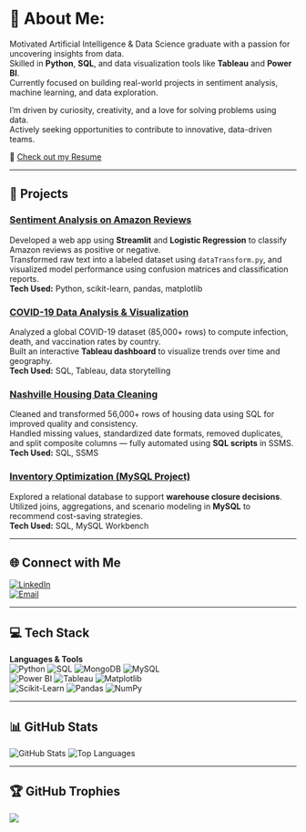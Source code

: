# 💫 About Me:
Motivated Artificial Intelligence & Data Science graduate with a passion for uncovering insights from data.  
Skilled in **Python**, **SQL**, and data visualization tools like **Tableau** and **Power BI**.  
Currently focused on building real-world projects in sentiment analysis, machine learning, and data exploration.

I’m driven by curiosity, creativity, and a love for solving problems using data.  
Actively seeking opportunities to contribute to innovative, data-driven teams.

📄 [Check out my Resume](https://flowcv.com/resume/9pllgd6dl4qo)

---

## 🚀 Projects

### [Sentiment Analysis on Amazon Reviews](https://github.com/NIKITA-1805/sentiment-analysis)  
Developed a web app using **Streamlit** and **Logistic Regression** to classify Amazon reviews as positive or negative.  
Transformed raw text into a labeled dataset using `dataTransform.py`, and visualized model performance using confusion matrices and classification reports.  
**Tech Used:** Python, scikit-learn, pandas, matplotlib

### [COVID-19 Data Analysis & Visualization](https://github.com/NIKITA-1805/DataAnalysisProject)  
Analyzed a global COVID-19 dataset (85,000+ rows) to compute infection, death, and vaccination rates by country.  
Built an interactive **Tableau dashboard** to visualize trends over time and geography.  
**Tech Used:** SQL, Tableau, data storytelling

### [Nashville Housing Data Cleaning](https://github.com/NIKITA-1805/Nashville-Housing-Data-Cleaning)  
Cleaned and transformed 56,000+ rows of housing data using SQL for improved quality and consistency.  
Handled missing values, standardized date formats, removed duplicates, and split composite columns — fully automated using **SQL scripts** in SSMS.  
**Tech Used:** SQL, SSMS

### [Inventory Optimization (MySQL Project)](https://github.com/NIKITA-1805/mint-classics-inventory-analysis)  
Explored a relational database to support **warehouse closure decisions**.  
Utilized joins, aggregations, and scenario modeling in **MySQL** to recommend cost-saving strategies.  
**Tech Used:** SQL, MySQL Workbench

---

## 🌐 Connect with Me

[![LinkedIn](https://img.shields.io/badge/LinkedIn-%230077B5.svg?logo=linkedin&logoColor=white)](https://www.linkedin.com/in/nikita-jadhao-40450b286/)  
[![Email](https://img.shields.io/badge/Email-D14836?logo=gmail&logoColor=white)](mailto:nikkij1805@gmail.com)

---

## 💻 Tech Stack

**Languages & Tools**  
![Python](https://img.shields.io/badge/python-3670A0?style=for-the-badge&logo=python&logoColor=ffdd54)  ![SQL](https://img.shields.io/badge/sql-%2307405e.svg?style=for-the-badge&logo=sqlite&logoColor=white)  ![MongoDB](https://img.shields.io/badge/MongoDB-%234ea94b.svg?style=for-the-badge&logo=mongodb&logoColor=white)  ![MySQL](https://img.shields.io/badge/mysql-4479A1.svg?style=for-the-badge&logo=mysql&logoColor=white)  
![Power BI](https://img.shields.io/badge/powerbi-F2C811?style=for-the-badge&logo=powerbi&logoColor=black)   ![Tableau](https://img.shields.io/badge/tableau-E97627?style=for-the-badge&logo=tableau&logoColor=white) 
![Matplotlib](https://img.shields.io/badge/Matplotlib-%23ffffff.svg?style=for-the-badge&logo=Matplotlib&logoColor=black)  
![Scikit-Learn](https://img.shields.io/badge/scikit--learn-%23F7931E.svg?style=for-the-badge&logo=scikit-learn&logoColor=white)  ![Pandas](https://img.shields.io/badge/pandas-%23150458.svg?style=for-the-badge&logo=pandas&logoColor=white)  ![NumPy](https://img.shields.io/badge/numpy-%23013243.svg?style=for-the-badge&logo=numpy&logoColor=white)  

---

## 📊 GitHub Stats

![GitHub Stats](https://github-readme-stats.vercel.app/api?username=NIKITA-1805&theme=dark&show_icons=true&count_private=true)
![Top Languages](https://github-readme-stats.vercel.app/api/top-langs/?username=NIKITA-1805&theme=dark&hide_border=false&layout=compact)


---

## 🏆 GitHub Trophies

![](https://github-profile-trophy.vercel.app/?username=NIKITA-1805&theme=radical&no-frame=true&no-bg=true&margin-w=4)

